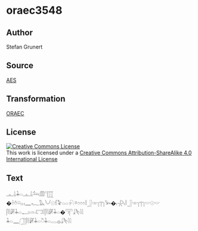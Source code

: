 # oraec3548

## Author

Stefan Grunert

## Source

[AES](https://github.com/simondschweitzer/aes)

## Transformation

[ORAEC](https://oraec.github.io/)

## License

<a rel="license" href="http://creativecommons.org/licenses/by-sa/4.0/"><img alt="Creative Commons License" style="border-width:0" src="https://i.creativecommons.org/l/by-sa/4.0/88x31.png" /></a><br />This work is licensed under a <a rel="license" href="http://creativecommons.org/licenses/by-sa/4.0/">Creative Commons Attribution-ShareAlike 4.0 International License</a>

## Text

𓊵𓏙𓇓𓏏𓊵𓏙𓃢𓏃𓊹𓉱<br>
�𓏐𓏊𓏖𓏥𓈖𓆑𓅓𓄋𓇳𓆳𓅝𓏏𓏏𓍯𓎼𓏌𓏌𓏌𓎛𓃀𓎱𓉲𓅨�𓏤𓇻𓏤𓎛𓃀𓎱𓉲𓎟𓇳𓎟<br>
𓋴𓌉𓏞𓇓𓏏𓂝𓏛𓉐𓌉𓋴𓌉𓏞𓇓𓏏�𓋳𓇍𓌸𓇋𓇋<br>
𓇓𓏏𓈖𓃂𓋴𓌉𓏞𓇓𓏏𓎤𓇓𓏏𓂋𓐍𓇍𓌸𓇋𓇋<br>
